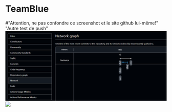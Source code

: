 # TeamBlue
 #"Attention, ne pas confondre ce screenshot et le site github lui-même!"
"Autre test de push"
<img src="./img/Screenshot 2024-12-13 165543.png"/>
<img src="./img/Screenshot 2024-12-13 165317.png"/>